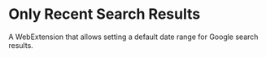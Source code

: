 # Only Recent Search Results

A WebExtension that allows setting a default date range for Google search results.